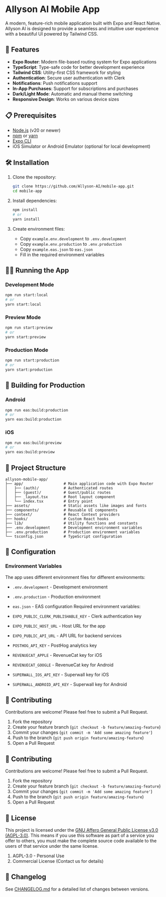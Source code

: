 # Allyson AI Mobile App

A modern, feature-rich mobile application built with Expo and React Native. Allyson AI is designed to provide a seamless and intuitive user experience with a beautiful UI powered by Tailwind CSS.

## 🚀 Features

- **Expo Router**: Modern file-based routing system for Expo applications
- **TypeScript**: Type-safe code for better development experience
- **Tailwind CSS**: Utility-first CSS framework for styling
- **Authentication**: Secure user authentication with Clerk
- **Notifications**: Push notifications support
- **In-App Purchases**: Support for subscriptions and purchases
- **Dark/Light Mode**: Automatic and manual theme switching
- **Responsive Design**: Works on various device sizes

## 📋 Prerequisites

- [Node.js](https://nodejs.org/) (v20 or newer)
- [npm](https://www.npmjs.com/) or [yarn](https://yarnpkg.com/)
- [Expo CLI](https://docs.expo.dev/get-started/installation/)
- iOS Simulator or Android Emulator (optional for local development)

## 🛠️ Installation

1. Clone the repository:
   ```bash
   git clone https://github.com/Allyson-AI/mobile-app.git
   cd mobile-app
   ```

2. Install dependencies:
   ```bash
   npm install
   # or
   yarn install
   ```

3. Create environment files:
   - Copy `example.env.development` to `.env.development`
   - Copy `example.env.production` to `.env.production`
   - Copy `example.eas.json` to `eas.json`
   - Fill in the required environment variables

## 🏃‍♂️ Running the App

### Development Mode

```bash
npm run start:local
# or
yarn start:local
```

### Preview Mode

```bash
npm run start:preview
# or
yarn start:preview
```

### Production Mode

```bash
npm run start:production
# or
yarn start:production
```

## 📱 Building for Production

### Android

```bash
npm run eas:build:production
# or
yarn eas:build:production
```

### iOS

```bash
npm run eas:build:preview
# or
yarn eas:build:preview
```

## 🧩 Project Structure

```
allyson-mobile-app/
├── app/                  # Main application code with Expo Router
│   ├── (auth)/           # Authenticated routes
│   ├── (guest)/          # Guest/public routes
│   ├── _layout.tsx       # Root layout component
│   └── index.tsx         # Entry point
├── assets/               # Static assets like images and fonts
├── components/           # Reusable UI components
├── context/              # React Context providers
├── hooks/                # Custom React hooks
├── lib/                  # Utility functions and constants
├── .env.development      # Development environment variables
├── .env.production       # Production environment variables
└── tsconfig.json         # TypeScript configuration
```

## 🔧 Configuration

### Environment Variables

The app uses different environment files for different environments:

- `.env.development` - Development environment
- `.env.production` - Production environment
- `eas.json` - EAS configuration
Required environment variables:

- `EXPO_PUBLIC_CLERK_PUBLISHABLE_KEY` - Clerk authentication key
- `EXPO_PUBLIC_HOST_URL` - Host URL for the app
- `EXPO_PUBLIC_API_URL` - API URL for backend services
- `POSTHOG_API_KEY` - PostHog analytics key
- `REVENUECAT_APPLE` - RevenueCat key for iOS
- `REVENUECAT_GOOGLE` - RevenueCat key for Android
- `SUPERWALL_IOS_API_KEY` - Superwall key for iOS
- `SUPERWALL_ANDROID_API_KEY` - Superwall key for Android

## 🤝 Contributing

Contributions are welcome! Please feel free to submit a Pull Request.

1. Fork the repository
2. Create your feature branch (`git checkout -b feature/amazing-feature`)
3. Commit your changes (`git commit -m 'Add some amazing feature'`)
4. Push to the branch (`git push origin feature/amazing-feature`)
5. Open a Pull Request


## 🤝 Contributing

Contributions are welcome! Please feel free to submit a Pull Request.

1. Fork the repository
2. Create your feature branch (`git checkout -b feature/amazing-feature`)
3. Commit your changes (`git commit -m 'Add some amazing feature'`)
4. Push to the branch (`git push origin feature/amazing-feature`)
5. Open a Pull Request

## 📄 License

This project is licensed under the [GNU Affero General Public License v3.0 (AGPL-3.0)](LICENSE). This means if you use this software as part of a service you offer to others, you must make the complete source code available to the users of that service under the same license.

1. AGPL-3.0 - Personal Use
2. Commercial License (Contact us for details)

## 📝 Changelog

See [CHANGELOG.md](CHANGELOG.md) for a detailed list of changes between versions.